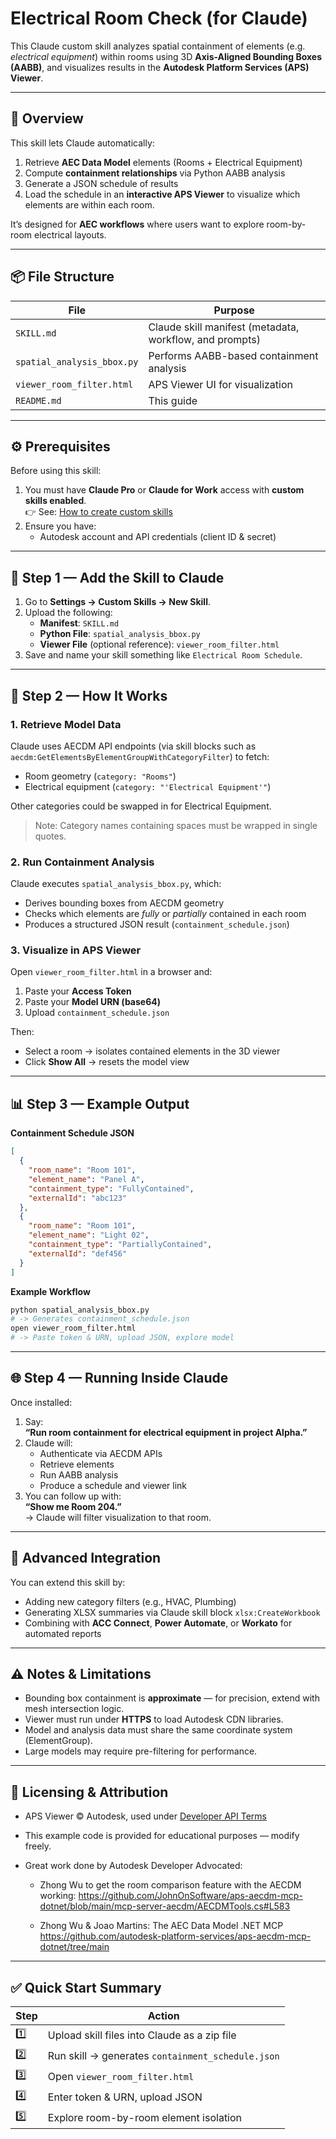 # Electrical Room Check (for Claude)

This Claude custom skill analyzes spatial containment of elements (e.g. *electrical equipment*) within rooms using 3D **Axis-Aligned Bounding Boxes (AABB)**, and visualizes results in the **Autodesk Platform Services (APS) Viewer**.

---

## 🧠 Overview

This skill lets Claude automatically:
1. Retrieve **AEC Data Model** elements (Rooms + Electrical Equipment)
2. Compute **containment relationships** via Python AABB analysis
3. Generate a JSON schedule of results
4. Load the schedule in an **interactive APS Viewer** to visualize which elements are within each room.

It’s designed for **AEC workflows** where users want to explore room-by-room electrical layouts.

---

## 📦 File Structure

| File | Purpose |
|------|----------|
| `SKILL.md` | Claude skill manifest (metadata, workflow, and prompts) |
| `spatial_analysis_bbox.py` | Performs AABB-based containment analysis |
| `viewer_room_filter.html` | APS Viewer UI for visualization |
| `README.md` | This guide |

---

## ⚙️ Prerequisites

Before using this skill:
1. You must have **Claude Pro** or **Claude for Work** access with **custom skills enabled**.  
   👉 See: [How to create custom skills](https://support.claude.com/en/articles/12512198-how-to-create-custom-skills)
2. Ensure you have:
   - Autodesk account and API credentials (client ID & secret)

---

## 🧩 Step 1 — Add the Skill to Claude

1. Go to **Settings → Custom Skills → New Skill**.  
2. Upload the following:
   - **Manifest**: `SKILL.md`
   - **Python File**: `spatial_analysis_bbox.py`
   - **Viewer File** (optional reference): `viewer_room_filter.html`
3. Save and name your skill something like `Electrical Room Schedule`.

---

## 🧠 Step 2 — How It Works

### 1. Retrieve Model Data
Claude uses AECDM API endpoints (via skill blocks such as `aecdm:GetElementsByElementGroupWithCategoryFilter`) to fetch:
- Room geometry (`category: "Rooms"`)
- Electrical equipment (`category: "'Electrical Equipment'"`)

Other categories could be swapped in for Electrical Equipment.
> Note: Category names containing spaces must be wrapped in single quotes.

### 2. Run Containment Analysis
Claude executes `spatial_analysis_bbox.py`, which:
- Derives bounding boxes from AECDM geometry
- Checks which elements are *fully* or *partially* contained in each room
- Produces a structured JSON result (`containment_schedule.json`)

### 3. Visualize in APS Viewer
Open `viewer_room_filter.html` in a browser and:
1. Paste your **Access Token**  
2. Paste your **Model URN (base64)**  
3. Upload `containment_schedule.json`

Then:
- Select a room → isolates contained elements in the 3D viewer
- Click **Show All** → resets the model view

---

## 📊 Step 3 — Example Output

**Containment Schedule JSON**
```json
[
  {
    "room_name": "Room 101",
    "element_name": "Panel A",
    "containment_type": "FullyContained",
    "externalId": "abc123"
  },
  {
    "room_name": "Room 101",
    "element_name": "Light 02",
    "containment_type": "PartiallyContained",
    "externalId": "def456"
  }
]
```

**Example Workflow**

```bash
python spatial_analysis_bbox.py
# -> Generates containment_schedule.json
open viewer_room_filter.html
# -> Paste token & URN, upload JSON, explore model
```

---

## 🌐 Step 4 — Running Inside Claude

Once installed:
1. Say:  
   **“Run room containment for electrical equipment in project Alpha.”**
2. Claude will:
   - Authenticate via AECDM APIs  
   - Retrieve elements  
   - Run AABB analysis  
   - Produce a schedule and viewer link  
3. You can follow up with:  
   **“Show me Room 204.”**  
   → Claude will filter visualization to that room.

---

## 🧩 Advanced Integration

You can extend this skill by:
- Adding new category filters (e.g., HVAC, Plumbing)
- Generating XLSX summaries via Claude skill block `xlsx:CreateWorkbook`
- Combining with **ACC Connect**, **Power Automate**, or **Workato** for automated reports

---

## ⚠️ Notes & Limitations

- Bounding box containment is **approximate** — for precision, extend with mesh intersection logic.
- Viewer must run under **HTTPS** to load Autodesk CDN libraries.
- Model and analysis data must share the same coordinate system (ElementGroup).
- Large models may require pre-filtering for performance.

---

## 🧾 Licensing & Attribution

- APS Viewer © Autodesk, used under [Developer API Terms](https://aps.autodesk.com/terms)
- This example code is provided for educational purposes — modify freely.

- Great work done by Autodesk Developer Advocated:
   - Zhong Wu to get the room comparison feature with the AECDM working:
https://github.com/JohnOnSoftware/aps-aecdm-mcp-dotnet/blob/main/mcp-server-aecdm/AECDMTools.cs#L583

   - Zhong Wu & Joao Martins: The AEC Data Model .NET MCP https://github.com/autodesk-platform-services/aps-aecdm-mcp-dotnet/tree/main
   
---

## ✅ Quick Start Summary

| Step | Action |
|------|--------|
| 1️⃣ | Upload skill files into Claude as a zip file |
| 2️⃣ | Run skill → generates `containment_schedule.json` |
| 3️⃣ | Open `viewer_room_filter.html` |
| 4️⃣ | Enter token & URN, upload JSON |
| 5️⃣ | Explore room-by-room element isolation |


